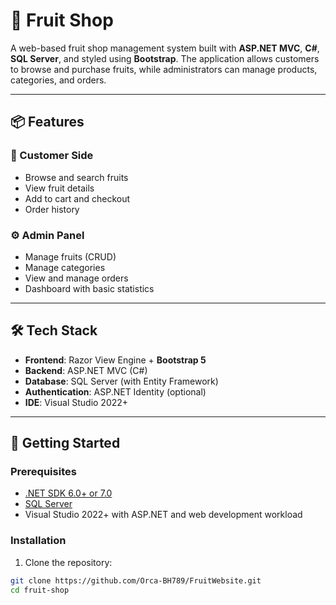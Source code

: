 # 🍎 Fruit Shop

A web-based fruit shop management system built with **ASP.NET MVC**, **C#**, **SQL Server**, and styled using **Bootstrap**. The application allows customers to browse and purchase fruits, while administrators can manage products, categories, and orders.

---

## 📦 Features

### 🛒 Customer Side
- Browse and search fruits
- View fruit details
- Add to cart and checkout
- Order history

### ⚙️ Admin Panel
- Manage fruits (CRUD)
- Manage categories
- View and manage orders
- Dashboard with basic statistics

---

## 🛠️ Tech Stack

- **Frontend**: Razor View Engine + **Bootstrap 5**
- **Backend**: ASP.NET MVC (C#)
- **Database**: SQL Server (with Entity Framework)
- **Authentication**: ASP.NET Identity (optional)
- **IDE**: Visual Studio 2022+

---

## 🚀 Getting Started

### Prerequisites

- [.NET SDK 6.0+ or 7.0](https://dotnet.microsoft.com/download)
- [SQL Server](https://www.microsoft.com/en-us/sql-server/)
- Visual Studio 2022+ with ASP.NET and web development workload

### Installation

1. Clone the repository:

```bash
git clone https://github.com/Orca-BH789/FruitWebsite.git
cd fruit-shop
